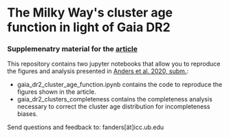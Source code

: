 # The Milky Way's cluster age function in light of Gaia DR2

### Supplemenatry material for the [article](xxxxxxx)

This repository contains two jupyter notebooks that allow you to reproduce the figures and analysis presented in [Anders et al. 2020, subm.](xxxxxxx):

* gaia_dr2_cluster_age_function.ipynb contains the code to reproduce the figures shown in the article.
* gaia_dr2_clusters_completeness contains the completeness analysis necessary to correct the cluster age distribution for incompleteness biases.

Send questions and feedback to: fanders[ät]icc.ub.edu
